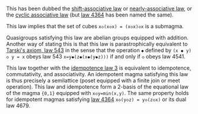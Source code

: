 This has been dubbed the [shift-associative
law](https://arxiv.org/pdf/2408.07078) or [nearly-associative
law](https://arxiv.org/pdf/2409.00390), or the [cyclic associative law](https://arxiv.org/abs/1007.2285) (but [law 4364](https://teorth.github.io/equational_theories/implications/?4364) has been named the same).

This law implies that the set of cubes `x◇(x◇x) = (x◇x)◇x` is a submagma.

Quasigroups satisfying this law are abelian groups equipped with addition.  Another way of stating this is that this law is parastrophically equivalent to [Tarski's axiom, law 543](https://teorth.github.io/equational_theories/implications/?543) in the sense that the operation `◆` defined by `(x ◆ y) ◇ y = x` obeys law 543 `x=y◆(z◆(x◆(y◆z)))` if and only if `◇` obeys law 4541.

This law together with the [idempotence law 3](https://teorth.github.io/equational_theories/implications/?3) is equivalent to idempotence, commutativity, and associativity.  An idempotent magma satisfying this law is thus precisely a semilattice (poset equipped with a finite join or meet operation).  This law and idempotence form a 2-basis of the equational law of the magma `{0,1}` equipped with `x◇y=min(x,y)`.  The same property holds for idempotent magmas satisfying [law 4364](https://teorth.github.io/equational_theories/implications/?4364) `x◇(y◇z) = y◇(z◇x)` or its dual law 4679.
